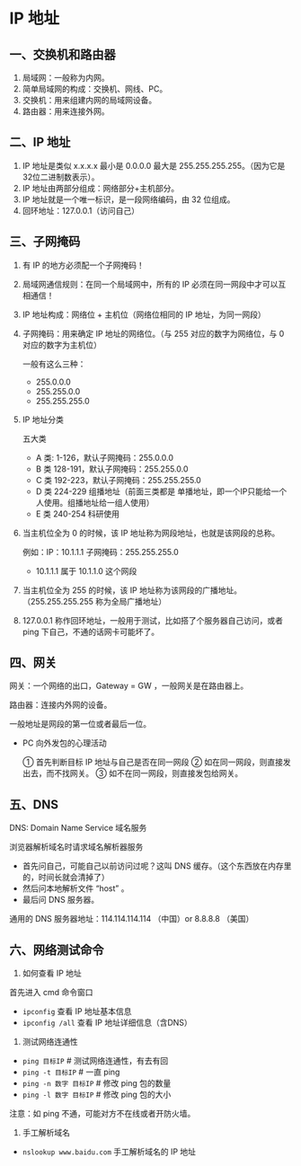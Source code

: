 # IP 地址

## 一、交换机和路由器

1. 局域网：一般称为内网。
2. 简单局域网的构成：交换机、网线、PC。
3. 交换机：用来组建内网的局域网设备。
4. 路由器：用来连接外网。

## 二、IP 地址

1. IP 地址是类似 x.x.x.x 最小是 0.0.0.0 最大是 255.255.255.255。（因为它是32位二进制数表示）。
2. IP 地址由两部分组成：网络部分+主机部分。
3. IP 地址就是一个唯一标识，是一段网络编码，由 32 位组成。
4. 回环地址：127.0.0.1（访问自己）

## 三、子网掩码

1. 有 IP 的地方必须配一个子网掩码！

2. 局域网通信规则：在同一个局域网中，所有的 IP 必须在同一网段中才可以互相通信！

3. IP 地址构成：网络位 + 主机位（网络位相同的 IP 地址，为同一网段）

4. 子网掩码：用来确定 IP 地址的网络位。（与 255 对应的数字为网络位，与 0 对应的数字为主机位）

    一般有这么三种：

    * 255.0.0.0
    * 255.255.0.0
    * 255.255.255.0

5. IP 地址分类

    五大类

    * A 类: 1-126，默认子网掩码：255.0.0.0
    * B 类 128-191，默认子网掩码：255.255.0.0
    * C 类 192-223，默认子网掩码：255.255.255.0
    * D 类 224-229 组播地址（前面三类都是 单播地址，即一个IP只能给一个人使用。组播地址给一组人使用）
    * E 类 240-254 科研使用

6. 当主机位全为 0 的时候，该 IP 地址称为网段地址，也就是该网段的总称。

    例如：IP：10.1.1.1 子网掩码：255.255.255.0

    * 10.1.1.1 属于 10.1.1.0 这个网段

7. 当主机位全为 255 的时候，该 IP 地址称为该网段的广播地址。（255.255.255.255 称为全局广播地址）

8. 127.0.0.1 称作回环地址，一般用于测试，比如搭了个服务器自己访问，或者 ping 下自己，不通的话网卡可能坏了。

## 四、网关

网关：一个网络的出口，Gateway = GW ，一般网关是在路由器上。

路由器：连接内外网的设备。

一般地址是网段的第一位或者最后一位。

* PC 向外发包的心理活动

    ① 首先判断目标 IP 地址与自己是否在同一网段
    ② 如在同一网段，则直接发出去，而不找网关。
    ③ 如不在同一网段，则直接发包给网关。

## 五、DNS

DNS: Domain Name Service 域名服务

浏览器解析域名时请求域名解析器服务

* 首先问自己，可能自己以前访问过呢？这叫 DNS 缓存。（这个东西放在内存里的，时间长就会清掉了）
* 然后问本地解析文件 “host” 。
* 最后问 DNS 服务器。

通用的 DNS 服务器地址：114.114.114.114 （中国）or 8.8.8.8 （美国）

## 六、网络测试命令

1. 如何查看 IP 地址

 首先进入 cmd 命令窗口

* `ipconfig`     查看 IP 地址基本信息
* `ipconfig /all`   查看 IP 地址详细信息（含DNS）

1. 测试网络连通性

* `ping 目标IP`            # 测试网络连通性，有去有回
* `ping -t 目标IP`             # 一直 ping
* `ping -n 数字 目标IP`    # 修改 ping 包的数量
* `ping -l 数字 目标IP`     # 修改 ping 包的大小

 注意：如 ping 不通，可能对方不在线或者开防火墙。

1. 手工解析域名

* `nslookup www.baidu.com` 手工解析域名的 IP 地址
